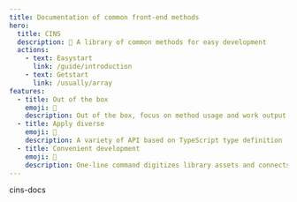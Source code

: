 ```yaml
---
title: Documentation of common front-end methods
hero:
  title: CINS
  description: 📖 A library of common methods for easy development
  actions:
    - text: Easystart
      link: /guide/introduction
    - text: Getstart
      link: /usually/array
features:
  - title: Out of the box
    emoji: 💎
    description: Out of the box, focus on method usage and work output
  - title: Apply diverse
    emoji: 🌈
    description: A variety of API based on TypeScript type definition
  - title: Convenient development
    emoji: 🚀
    description: One-line command digitizes library assets and connects them with downstream productivity tools
---
```


cins-docs
